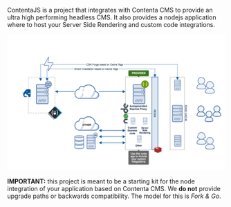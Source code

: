 ContentaJS is a project that integrates with Contenta CMS to provide
an ultra high performing headless CMS. It also provides a nodejs application
where to host your Server Side Rendering and custom code integrations.

![Contenta Stack Architecture](./.emdaer/docs/assets/contentacms-node.png)

**IMPORTANT:** this project is meant to be a starting kit for the node
integration of your application based on Contenta CMS. We **do not** provide
upgrade paths or backwards compatibility. The model for this is _Fork & Go_. 
